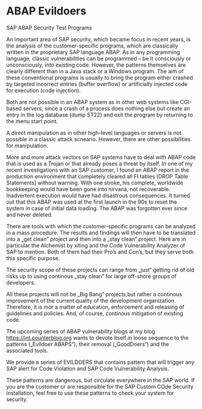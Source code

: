 # ABAP Evildoers
SAP ABAP Security Test Programs 

An important area of SAP security, which became focus in recent years, is the analysis of the customer-specific programs, which are classically written in the proprietary SAP language ABAP.
As in any programming language, classic vulnerabilities can be programmed – be it consciously or unconsciously, into existing code.
However, the patterns themselves are clearly different than in a Java stack or a Windows program. The aim of these conventional programs is usually to bring the program either crashed by targeted incorrect entries (buffer overflow) or artificially injected code for execution (code injection).

Both are not possible in an ABAP system as in other web systems like CGI-based servers, since a crash of a process does nothing else but create an entry in the log database (dump ST22) and exit the program by returning to the menu start point.

A direct manipulation as in other high-level languages ​​or servers is not possible in a classic attack scneario. However, there are other possibilities for manipulation.

More and more attack vectors on SAP systems have to deal with ABAP code that is used as a Trojan or that already poses a threat by itself. In one of my recent investigations with an SAP customer, I found an ABAP report in the production environment that completely cleared all FI tables (DROP Table Statements) without warning. With one stroke, his complete, worldwide bookkeeping would have been gone into nirvana, not recoverable.  Inadvertent execution would have had disastrous consequences. It turned out that this ABAP was used at the first launch in the 90s to reset the system in case of initial data loading. The ABAP was forgotten ever since and never deleted.

There are tools with which the customer-specific programs can be analyzed in a mass procedure. The results and findings will then have to be translated into a „get clean“ project and then into a „stay clean“ project. Here are in particular the Alchemist by xiting and the Code Vulnerability Analyzer of SAP to mention. Both of them had their Pro’s and Con’s, but they serve both this specific purpose.

The security scope of these projects can range from „just“ getting rid of old risks up to using continous „stay clean“ for large off-shore groups of  developers.

All these projects will not be „Big Bang“ projects,but rather a continous improvement of the current quality of the development organization. Therefore, it is mor a matter of education, enforcement and releasing of guidelines and policies. And, of course, continous mitigation of existing code.

The upcoming series of ABAP vulnerability blogs at my blog https://int.counterblog.org wants to devote itself in loose sequence to the patterns („Evildoer ABAPS“), their removal („GoodDoers“) and the associated tools.

We provide a series of EVILDOERS that contains pattern that will trigger any SAP alert for Code Violation and SAP Code Vulnerability Analysis. 

These patterns are dangerous, but circulate everywhere in the SAP world. If you are the customer or are responsible for the SAP Custom COde Security installation, feel free to use these patterns to check your system for security. 

